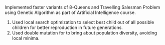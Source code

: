 Implemented faster variants of 8-Queens and Travelling Salesman Problem using Genetic Algorithm as part of Artificial Intelligence course.

1. Used local search optimization to select best child out of all possible children for better reproduction in future generations.
2. Used double mutation for to bring about population diversity, avoiding local minima.
